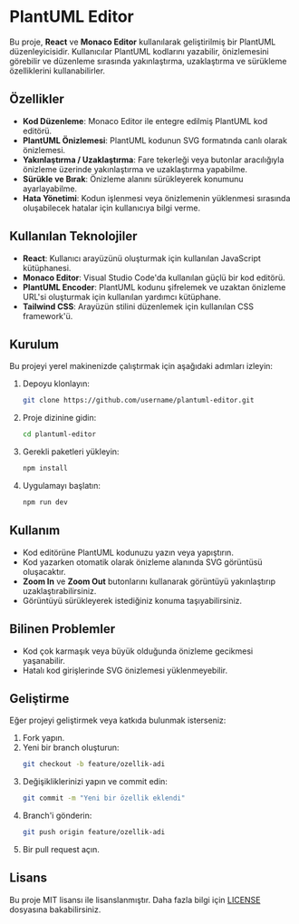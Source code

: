 # PlantUML Editor

Bu proje, **React** ve **Monaco Editor** kullanılarak geliştirilmiş bir PlantUML düzenleyicisidir. Kullanıcılar PlantUML kodlarını yazabilir, önizlemesini görebilir ve düzenleme sırasında yakınlaştırma, uzaklaştırma ve sürükleme özelliklerini kullanabilirler.

## Özellikler

- **Kod Düzenleme**: Monaco Editor ile entegre edilmiş PlantUML kod editörü.
- **PlantUML Önizlemesi**: PlantUML kodunun SVG formatında canlı olarak önizlemesi.
- **Yakınlaştırma / Uzaklaştırma**: Fare tekerleği veya butonlar aracılığıyla önizleme üzerinde yakınlaştırma ve uzaklaştırma yapabilme.
- **Sürükle ve Bırak**: Önizleme alanını sürükleyerek konumunu ayarlayabilme.
- **Hata Yönetimi**: Kodun işlenmesi veya önizlemenin yüklenmesi sırasında oluşabilecek hatalar için kullanıcıya bilgi verme.

## Kullanılan Teknolojiler

- **React**: Kullanıcı arayüzünü oluşturmak için kullanılan JavaScript kütüphanesi.
- **Monaco Editor**: Visual Studio Code'da kullanılan güçlü bir kod editörü.
- **PlantUML Encoder**: PlantUML kodunu şifrelemek ve uzaktan önizleme URL'si oluşturmak için kullanılan yardımcı kütüphane.
- **Tailwind CSS**: Arayüzün stilini düzenlemek için kullanılan CSS framework'ü.

## Kurulum

Bu projeyi yerel makinenizde çalıştırmak için aşağıdaki adımları izleyin:

1. Depoyu klonlayın:
    ```bash
    git clone https://github.com/username/plantuml-editor.git
    ```
2. Proje dizinine gidin:
    ```bash
    cd plantuml-editor
    ```
3. Gerekli paketleri yükleyin:
    ```bash
    npm install
    ```
4. Uygulamayı başlatın:
    ```bash
    npm run dev
    ```

## Kullanım

- Kod editörüne PlantUML kodunuzu yazın veya yapıştırın.
- Kod yazarken otomatik olarak önizleme alanında SVG görüntüsü oluşacaktır.
- **Zoom In** ve **Zoom Out** butonlarını kullanarak görüntüyü yakınlaştırıp uzaklaştırabilirsiniz.
- Görüntüyü sürükleyerek istediğiniz konuma taşıyabilirsiniz.

## Bilinen Problemler

- Kod çok karmaşık veya büyük olduğunda önizleme gecikmesi yaşanabilir.
- Hatalı kod girişlerinde SVG önizlemesi yüklenmeyebilir.

## Geliştirme

Eğer projeyi geliştirmek veya katkıda bulunmak isterseniz:

1. Fork yapın.
2. Yeni bir branch oluşturun:
    ```bash
    git checkout -b feature/ozellik-adi
    ```
3. Değişikliklerinizi yapın ve commit edin:
    ```bash
    git commit -m "Yeni bir özellik eklendi"
    ```
4. Branch'i gönderin:
    ```bash
    git push origin feature/ozellik-adi
    ```
5. Bir pull request açın.

## Lisans

Bu proje MIT lisansı ile lisanslanmıştır. Daha fazla bilgi için [LICENSE](LICENSE) dosyasına bakabilirsiniz.
